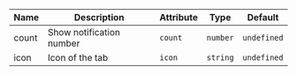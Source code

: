 | Name       | Description                   | Attribute        | Type                                      | Default             |
|------------|-------------------------------|------------------|-------------------------------------------|---------------------|
|<div className="Api__Table"> <div>count</div> <div className="Api__Table Docs__Tags"></div></div>| Show notification number | `count` | `number` | `undefined` |
|<div className="Api__Table"> <div>icon</div> <div className="Api__Table Docs__Tags"></div></div>| Icon of the tab | `icon` | `string` | `undefined` |
